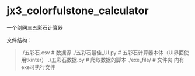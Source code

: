 # jx3_colorfulstone_calculator
一个剑网三五彩石计算器

文件结构：

> ./五彩石.csv  # 数据源
> ./五彩石最佳_UI.py  # 五彩石计算器本体（UI界面使用tkinter）
> ./五彩石数据.py  # 爬取数据的脚本
> ./exe_file/  # 文件夹 内有exe可执行文件
